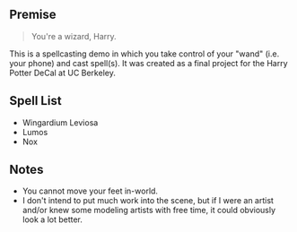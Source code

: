 ## Premise
> You're a wizard, Harry.

This is a spellcasting demo in which you take control of your "wand" (i.e. your phone) and cast spell(s).
It was created as a final project for the Harry Potter DeCal at UC Berkeley.

## Spell List
- Wingardium Leviosa
- Lumos
- Nox

## Notes
- You cannot move your feet in-world.
- I don't intend to put much work into the scene, but if I were an artist
  and/or knew some modeling artists with free time, it could obviously look a lot better.
